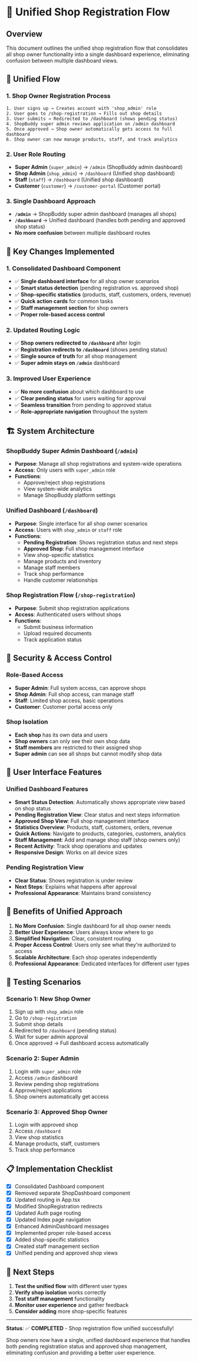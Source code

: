# 🏪 Unified Shop Registration Flow

## Overview
This document outlines the unified shop registration flow that consolidates all shop owner functionality into a single dashboard experience, eliminating confusion between multiple dashboard views.

## 🔄 **Unified Flow**

### **1. Shop Owner Registration Process**
```
1. User signs up → Creates account with 'shop_admin' role
2. User goes to /shop-registration → Fills out shop details
3. User submits → Redirected to /dashboard (shows pending status)
4. ShopBuddy super admin reviews application on /admin dashboard
5. Once approved → Shop owner automatically gets access to full dashboard
6. Shop owner can now manage products, staff, and track analytics
```

### **2. User Role Routing**
- **Super Admin** (`super_admin`) → `/admin` (ShopBuddy admin dashboard)
- **Shop Admin** (`shop_admin`) → `/dashboard` (Unified shop dashboard)
- **Staff** (`staff`) → `/dashboard` (Unified shop dashboard)
- **Customer** (`customer`) → `/customer-portal` (Customer portal)

### **3. Single Dashboard Approach**
- **`/admin`** → ShopBuddy super admin dashboard (manages all shops)
- **`/dashboard`** → Unified dashboard (handles both pending and approved shop status)
- **No more confusion** between multiple dashboard routes

## 🎯 **Key Changes Implemented**

### **1. Consolidated Dashboard Component**
- ✅ **Single dashboard interface** for all shop owner scenarios
- ✅ **Smart status detection** (pending registration vs. approved shop)
- ✅ **Shop-specific statistics** (products, staff, customers, orders, revenue)
- ✅ **Quick action cards** for common tasks
- ✅ **Staff management section** for shop owners
- ✅ **Proper role-based access control**

### **2. Updated Routing Logic**
- ✅ **Shop owners redirected to `/dashboard`** after login
- ✅ **Registration redirects to `/dashboard`** (shows pending status)
- ✅ **Single source of truth** for all shop management
- ✅ **Super admin stays on `/admin`** dashboard

### **3. Improved User Experience**
- ✅ **No more confusion** about which dashboard to use
- ✅ **Clear pending status** for users waiting for approval
- ✅ **Seamless transition** from pending to approved status
- ✅ **Role-appropriate navigation** throughout the system

## 🏗️ **System Architecture**

### **ShopBuddy Super Admin Dashboard (`/admin`)**
- **Purpose**: Manage all shop registrations and system-wide operations
- **Access**: Only users with `super_admin` role
- **Functions**: 
  - Approve/reject shop registrations
  - View system-wide analytics
  - Manage ShopBuddy platform settings

### **Unified Dashboard (`/dashboard`)**
- **Purpose**: Single interface for all shop owner scenarios
- **Access**: Users with `shop_admin` or `staff` role
- **Functions**:
  - **Pending Registration**: Shows registration status and next steps
  - **Approved Shop**: Full shop management interface
  - View shop-specific statistics
  - Manage products and inventory
  - Manage staff members
  - Track shop performance
  - Handle customer relationships

### **Shop Registration Flow (`/shop-registration`)**
- **Purpose**: Submit shop registration applications
- **Access**: Authenticated users without shops
- **Functions**:
  - Submit business information
  - Upload required documents
  - Track application status

## 🔐 **Security & Access Control**

### **Role-Based Access**
- **Super Admin**: Full system access, can approve shops
- **Shop Admin**: Full shop access, can manage staff
- **Staff**: Limited shop access, basic operations
- **Customer**: Customer portal access only

### **Shop Isolation**
- **Each shop** has its own data and users
- **Shop owners** can only see their own shop data
- **Staff members** are restricted to their assigned shop
- **Super admin** can see all shops but cannot modify shop data

## 📱 **User Interface Features**

### **Unified Dashboard Features**
- **Smart Status Detection**: Automatically shows appropriate view based on shop status
- **Pending Registration View**: Clear status and next steps information
- **Approved Shop View**: Full shop management interface
- **Statistics Overview**: Products, staff, customers, orders, revenue
- **Quick Actions**: Navigate to products, categories, customers, analytics
- **Staff Management**: Add and manage shop staff (shop owners only)
- **Recent Activity**: Track shop operations and updates
- **Responsive Design**: Works on all device sizes

### **Pending Registration View**
- **Clear Status**: Shows registration is under review
- **Next Steps**: Explains what happens after approval
- **Professional Appearance**: Maintains brand consistency

## 🚀 **Benefits of Unified Approach**

1. **No More Confusion**: Single dashboard for all shop owner needs
2. **Better User Experience**: Users always know where to go
3. **Simplified Navigation**: Clear, consistent routing
4. **Proper Access Control**: Users only see what they're authorized to access
5. **Scalable Architecture**: Each shop operates independently
6. **Professional Appearance**: Dedicated interfaces for different user types

## 🧪 **Testing Scenarios**

### **Scenario 1: New Shop Owner**
1. Sign up with `shop_admin` role
2. Go to `/shop-registration`
3. Submit shop details
4. Redirected to `/dashboard` (pending status)
5. Wait for super admin approval
6. Once approved → Full dashboard access automatically

### **Scenario 2: Super Admin**
1. Login with `super_admin` role
2. Access `/admin` dashboard
3. Review pending shop registrations
4. Approve/reject applications
5. Shop owners automatically get access

### **Scenario 3: Approved Shop Owner**
1. Login with approved shop
2. Access `/dashboard`
3. View shop statistics
4. Manage products, staff, customers
5. Track shop performance

## 📋 **Implementation Checklist**

- [x] Consolidated Dashboard component
- [x] Removed separate ShopDashboard component
- [x] Updated routing in App.tsx
- [x] Modified ShopRegistration redirects
- [x] Updated Auth page routing
- [x] Updated Index page navigation
- [x] Enhanced AdminDashboard messages
- [x] Implemented proper role-based access
- [x] Added shop-specific statistics
- [x] Created staff management section
- [x] Unified pending and approved shop views

## 🎯 **Next Steps**

1. **Test the unified flow** with different user types
2. **Verify shop isolation** works correctly
3. **Test staff management** functionality
4. **Monitor user experience** and gather feedback
5. **Consider adding** more shop-specific features

---

**Status**: ✅ **COMPLETED** - Shop registration flow unified successfully!

Shop owners now have a single, unified dashboard experience that handles both pending registration status and approved shop management, eliminating confusion and providing a better user experience.
